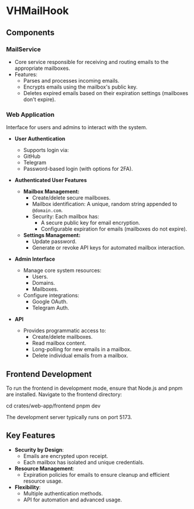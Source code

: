 # VHMailHook

## Components

### MailService

- Core service responsible for receiving and routing emails to the appropriate mailboxes.
- Features:
    - Parses and processes incoming emails.
    - Encrypts emails using the mailbox's public key.
    - Deletes expired emails based on their expiration settings (mailboxes don't expire).

### Web Application
Interface for users and admins to interact with the system.

- **User Authentication**
    - Supports login via:
    - GitHub
    - Telegram
    - Password-based login (with options for 2FA).

- **Authenticated User Features**
    - **Mailbox Management:**
        - Create/delete secure mailboxes.
        - Mailbox identification: A unique, random string appended to `@domain.com`.
        - Security: Each mailbox has:
            - A secure public key for email encryption.
            - Configurable expiration for emails (mailboxes do not expire).
    - **Settings Management:**
        - Update password.
        - Generate or revoke API keys for automated mailbox interaction.

- **Admin Interface**
    - Manage core system resources:
        - Users.
        - Domains.
        - Mailboxes.
    - Configure integrations:
        - Google OAuth.
        - Telegram Auth.

- **API**
    - Provides programmatic access to:
        - Create/delete mailboxes.
        - Read mailbox content.
        - Long-polling for new emails in a mailbox.
        - Delete individual emails from a mailbox.

## Frontend Development
To run the frontend in development mode, ensure that Node.js and pnpm are installed.
Navigate to the frontend directory:

  cd crates/web-app/frontend
  pnpm dev

The development server typically runs on port 5173.

## Key Features
- **Security by Design**:
  - Emails are encrypted upon receipt.
  - Each mailbox has isolated and unique credentials.
- **Resource Management**:
  - Expiration policies for emails to ensure cleanup and efficient resource usage.
- **Flexibility**:
  - Multiple authentication methods.
  - API for automation and advanced usage.
